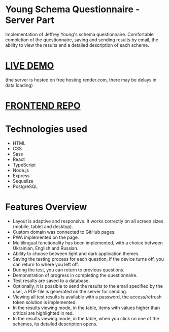 # Young Schema Questionnaire - Server Part
<p>Implementation of Jeffrey Young's schema questionnaire. Comfortable completion of the questionnaire, saving and sending results by email, the ability to view the results and a detailed description of each scheme.</p>

# [LIVE DEMO](https://young-schema-questionnaire.pp.ua/)
(the server is hosted on free hosting render.com, there may be delays in data loading)

# [FRONTEND REPO](https://github.com/vlkzmn/shema)

# Technologies used

<ul>
  <li>HTML</li>
  <li>CSS</li>
  <li>Sass</li>
  <li>React</li>
  <li>TypeScript</li>
  <li>Node.js</li>
  <li>Express</li>
  <li>Sequelize</li>
  <li>PostgreSQL</li>
</ul>

# Features Overview

<ul>
  <li>Layout is adaptive and responsive. It works correctly on all screen sizes (mobile, tablet and desktop).</li>
  <li>Custom domain was connected to GitHub pages.</li>
  <li>PWA implemented on the page.</li>
  <li>Multilingual functionality has been implemented, with a choice between Ukrainian, English and Russian.</li>
  <li>Ability to choose between light and dark application themes.</li>
  <li>Saving the testing process for each question, if the device turns off, you can return to where you left off.</li>
  <li>During the test, you can return to previous questions.</li>
  <li>Demonstration of progress in completing the questionnaire.</li>
  <li>Test results are saved to a database.</li>
  <li>Optionally, it is possible to send the results to the email specified by the user, a PDF file is generated on the server for sending.</li>
  <li>Viewing all test results is available with a password, the access/refresh token solution is implemented.</li>
  <li>In the results viewing mode, in the table, items with values higher than critical are highlighted in red.</li>
  <li>In the results viewing mode, in the table, when you click on one of the schemes, its detailed description opens.</li>  
</ul>
